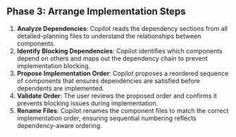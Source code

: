 ## Phase 3: Arrange Implementation Steps

1. **Analyze Dependencies**: Copilot reads the dependency sections from all detailed-planning files to understand the relationships between components.
2. **Identify Blocking Dependencies**: Copilot identifies which components depend on others and maps out the dependency chain to prevent implementation blocking.
3. **Propose Implementation Order**: Copilot proposes a reordered sequence of components that ensures dependencies are satisfied before dependents are implemented.
4. **Validate Order**: The user reviews the proposed order and confirms it prevents blocking issues during implementation.
5. **Rename Files**: Copilot renames the component files to match the correct implementation order, ensuring sequential numbering reflects dependency-aware ordering.